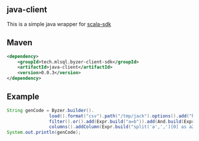 ## java-client

This is a simple java wrapper for [scala-sdk](https://github.com/allwefantasy/byzer-client-sdk/blob/master/scala-client/README.md) 

## Maven

```xml
<dependency>
    <groupId>tech.mlsql.byzer-client-sdk</groupId>
    <artifactId>java-client</artifactId>
    <version>0.0.3</version>
</dependency>
```

## Example 

```java
String genCode = Byzer.builder().
                load().format("csv").path("/tmp/jack").options().add("header", "true").end().end().
                filter().or().add(Expr.build("a=b")).add(And.build(Expr.build("c>2"), Expr.build("d>10"))).end().end().
                columns().addColumn(Expr.build("split('a',',')[0] as a2")).end().toScript();
System.out.println(genCode);
```

